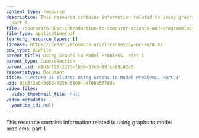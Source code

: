 ```yaml
---
content_type: resource
description: This resource contains information related to using graphs to model problems,
  part 1.
file: /courses/6-00sc-introduction-to-computer-science-and-programming-spring-2011/03b3f2e03d53422b5100b4f06b577dde_MIT6_00SCS11_lec21_slides.pdf
file_type: application/pdf
learning_resource_types: []
license: https://creativecommons.org/licenses/by-nc-sa/4.0/
ocw_type: OCWFile
parent_title: Using Graphs to Model Problems, Part 1
parent_type: CourseSection
parent_uid: e1b5ff21-127d-fb30-33e3-98fce88c42e6
resourcetype: Document
title: 'Lecture 21 slides: Using Graphs to Model Problems, Part 1'
uid: 03b3f2e0-3d53-422b-5100-b4f06b577dde
video_files:
  video_thumbnail_file: null
video_metadata:
  youtube_id: null
---
```

This resource contains information related to using graphs to model problems, part 1.